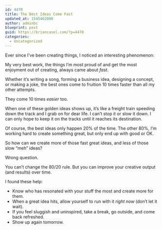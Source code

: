 ```yaml
---
id: 4470
title: The Best Ideas Come Fast
updated_at: 1545462000
author: adminbc
blueprint: post
guid: https://briancasel.com/?p=4470
categories:
  - Uncategorized
---
```

Ever since I’ve been creating things, I noticed an interesting phenomenon:

My very best work, the things I’m most proud of and get the most enjoyment out of creating, always came about _fast_.

Whether it’s writing a song, forming a business idea, designing a concept, or making a joke, the best ones come to fruition 10 times faster than all my other attempts.

They come 10 times _easier_ too.

When one of these golden ideas shows up, it’s like a freight train speeding down the track and I grab on for dear life. I can’t stop it or slow it down. I can only hope to keep it on the tracks until it reaches its destination.

Of course, the best ideas only happen 20% of the time. The other 80%, I’m working hard to create something great, but only end up with good or OK.

So how can we create more of those fast great ideas, and less of those slow “meh” ideas?

Wrong question.

You can’t change the 80/20 rule. But you can improve your creative output (and results) over time.

I found these help:

  * Know who has resonated with your stuff the most and create more for them.
  * When a great idea hits, allow yourself to run with it _right now_ (don’t let it wait).
  * If you feel sluggish and uninspired, take a break, go outside, and come back refreshed.
  * Show up again tomorrow.